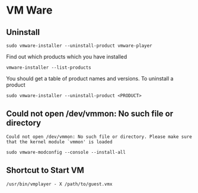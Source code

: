 # VM Ware

## Uninstall ##

	sudo vmware-installer --uninstall-product vmware-player

Find out which products which you have installed

	vmware-installer --list-products
	
You should get a table of product names and versions. To uninstall a product

	sudo vmware-installer --uninstall-product <PRODUCT>

## Could not open /dev/vmmon: No such file or directory ##

	Could not open /dev/vmmon: No such file or directory. Please make sure that the kernel module `vmmon' is loaded

	sudo vmware-modconfig --console --install-all

## Shortcut to Start VM

	/usr/bin/vmplayer - X /path/to/guest.vmx